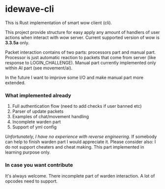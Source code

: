 # idewave-cli
This is Rust implementation of smart wow client (cli). 

This project provide structure for easy apply any amount of handlers of user actions when interact with wow server.
Current supported version of wow is **3.3.5a** only.

Packet interaction contains of two parts: processors part and manual part. 
Processor is just automatic reaction to packets that come from server (like response to LOGIN_CHALLENGE).
Manual part currently implemented only within AI part (see movement/ai).

In the future I want to improve some I/O and make manual part more extended.

### What implemented already
1. Full authentication flow (need to add checks if user banned etc)
2. Parser of update packets
3. Examples of chat/movement handling
4. Incomplete warden part
5. Support of yml config

*Unfortunately, I have no experience with reverse engineering*. 
If somebody can help to finish warden part I would appreciate it.
Please consider also: I do not support cheaters and cheat making. 
This part implemented in learning purpose only.

### In case you want contribute
It's always welcome. There incomplete part of warden interaction. 
A lot of opcodes need to support.